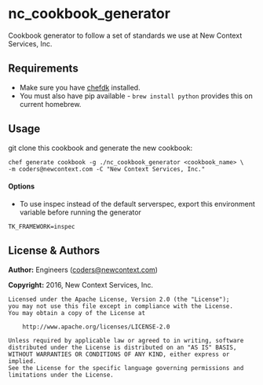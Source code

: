 # nc_cookbook_generator

Cookbook generator to follow a set of standards we use at New Context Services, Inc.

## Requirements
* Make sure you have [chefdk](https://downloads.chef.io/chef-dk/) installed.
* You must also have pip available - ```brew install python``` provides this on current homebrew.

## Usage

git clone this cookbook and generate the new cookbook:

```
chef generate cookbook -g ./nc_cookbook_generator <cookbook_name> \
-m coders@newcontext.com -C "New Context Services, Inc."
```

#### Options

- To use inspec instead of the default serverspec, export this environment variable before running the generator

```
TK_FRAMEWORK=inspec
```

## License & Authors
**Author:** Engineers ([coders@newcontext.com](mailto:coders@newcontext.com))

**Copyright:** 2016, New Context Services, Inc.

```
Licensed under the Apache License, Version 2.0 (the "License");
you may not use this file except in compliance with the License.
You may obtain a copy of the License at

    http://www.apache.org/licenses/LICENSE-2.0

Unless required by applicable law or agreed to in writing, software
distributed under the License is distributed on an "AS IS" BASIS,
WITHOUT WARRANTIES OR CONDITIONS OF ANY KIND, either express or implied.
See the License for the specific language governing permissions and
limitations under the License.
```
